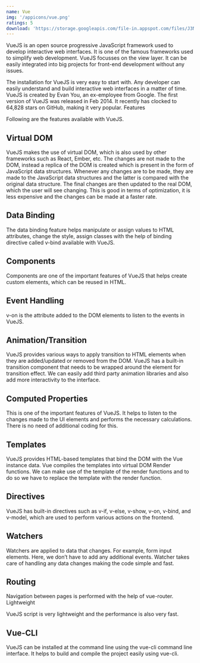 ```yaml
---
name: Vue
img: '/appicons/vue.png'
ratings: 5
download: 'https://storage.googleapis.com/file-in.appspot.com/files/J3NFLvCgif.zip'
---
```


VueJS is an open source progressive JavaScript framework used to develop interactive web interfaces. It is one of the famous frameworks used to simplify web development. VueJS focusses on the view layer. It can be easily integrated into big projects for front-end development without any issues.

The installation for VueJS is very easy to start with. Any developer can easily understand and build interactive web interfaces in a matter of time. VueJS is created by Evan You, an ex-employee from Google. The first version of VueJS was released in Feb 2014. It recently has clocked to 64,828 stars on GitHub, making it very popular.
Features

Following are the features available with VueJS.

## Virtual DOM

VueJS makes the use of virtual DOM, which is also used by other frameworks such as React, Ember, etc. The changes are not made to the DOM, instead a replica of the DOM is created which is present in the form of JavaScript data structures. Whenever any changes are to be made, they are made to the JavaScript data structures and the latter is compared with the original data structure. The final changes are then updated to the real DOM, which the user will see changing. This is good in terms of optimization, it is less expensive and the changes can be made at a faster rate.

## Data Binding

The data binding feature helps manipulate or assign values to HTML attributes, change the style, assign classes with the help of binding directive called v-bind available with VueJS.

## Components

Components are one of the important features of VueJS that helps create custom elements, which can be reused in HTML.

## Event Handling

v-on is the attribute added to the DOM elements to listen to the events in VueJS.

## Animation/Transition

VueJS provides various ways to apply transition to HTML elements when they are added/updated or removed from the DOM. VueJS has a built-in transition component that needs to be wrapped around the element for transition effect. We can easily add third party animation libraries and also add more interactivity to the interface.

## Computed Properties

This is one of the important features of VueJS. It helps to listen to the changes made to the UI elements and performs the necessary calculations. There is no need of additional coding for this.

## Templates

VueJS provides HTML-based templates that bind the DOM with the Vue instance data. Vue compiles the templates into virtual DOM Render functions. We can make use of the template of the render functions and to do so we have to replace the template with the render function.

## Directives

VueJS has built-in directives such as v-if, v-else, v-show, v-on, v-bind, and v-model, which are used to perform various actions on the frontend.

## Watchers

Watchers are applied to data that changes. For example, form input elements. Here, we don’t have to add any additional events. Watcher takes care of handling any data changes making the code simple and fast.

## Routing

Navigation between pages is performed with the help of vue-router.
Lightweight

VueJS script is very lightweight and the performance is also very fast.

## Vue-CLI

VueJS can be installed at the command line using the vue-cli command line interface. It helps to build and compile the project easily using vue-cli.
